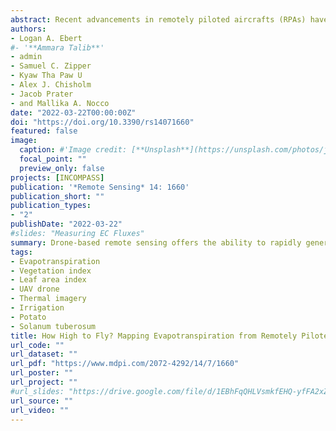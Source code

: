 ```yaml
---
abstract: Recent advancements in remotely piloted aircrafts (RPAs) have made frequent, low-flying imagery collection more economical and feasible than ever before. The goal of this work was to create, compare, and quantify uncertainty associated with evapotranspiration (ET) maps generated from different conditions and image capture elevations. We collected optical and thermal data from a commercially irrigated potato (Solanum tuberosum) field in the Wisconsin Central Sands using a quadcopter RPA system and combined multispectral/thermal camera. We conducted eight mission sets (24 total missions) during the 2019 growing season. Each mission set included flights at 90, 60, and 30 m above ground level. Ground reference measurements of surface temperature and soil moisture were collected throughout the domain within 15 min of each RPA mission set. Evapotranspiration values were modeled from the flight data using the High-Resolution Mapping of Evapotranspiration (HRMET) model. We compared HRMET-derived ET estimates to an Eddy Covariance system within the flight domain. Additionally, we assessed uncertainty for each flight using a Monte Carlo approach. Results indicate that the primary source of uncertainty in ET estimates was the optical and thermal data. Despite some additional detectable features at low elevation, we conclude that the tradeoff in resources and computation does not currently justify low elevation flights for annual vegetable crop management in the Midwest USA.
authors:
- Logan A. Ebert
#- '**Ammara Talib**'
- admin
- Samuel C. Zipper
- Kyaw Tha Paw U
- Alex J. Chisholm
- Jacob Prater
- and Mallika A. Nocco
date: "2022-03-22T00:00:00Z"
doi: "https://doi.org/10.3390/rs14071660"
featured: false
image:
  caption: #'Image credit: [**Unsplash**](https://unsplash.com/photos/jdD8gXaTZsc)'#
  focal_point: ""
  preview_only: false
projects: [INCOMPASS]
publication: '*Remote Sensing* 14: 1660'
publication_short: ""
publication_types:
- "2"
publishDate: "2022-03-22"
#slides: "Measuring EC Fluxes"
summary: Drone-based remote sensing offers the ability to rapidly generate ET maps within a season that can be used to make in-season decisions. 
tags:
- Evapotranspiration
- Vegetation index
- Leaf area index
- UAV drone
- Thermal imagery
- Irrigation
- Potato
- Solanum tuberosum
title: How High to Fly? Mapping Evapotranspiration from Remotely Piloted Aircrafts at Different Elevations
url_code: ""
url_dataset: ""
url_pdf: "https://www.mdpi.com/2072-4292/14/7/1660"
url_poster: ""
url_project: ""
#url_slides: "https://drive.google.com/file/d/1EBhFqQHLVsmkfEHQ-yfFA2xZRrGaih_c/view?usp=sharing"
url_source: ""
url_video: ""
---
```

